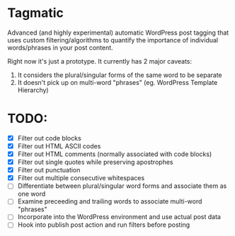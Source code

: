 Tagmatic
========

Advanced (and highly experimental) automatic WordPress post tagging that uses custom filtering/algorithms to quantify the importance of individual words/phrases in your post content.

Right now it's just a prototype. It currently has 2 major caveats:

1. It considers the plural/singular forms of the same word to be separate
2. It doesn't pick up on multi-word "phrases" (eg. WordPress Template Hierarchy)


TODO:
=======

- [x] Filter out code blocks
- [x] Filter out HTML ASCII codes
- [x] Filter out HTML comments (normally associated with code blocks)
- [x] Filter out single quotes while preserving apostrophes
- [x] Filter out punctuation
- [x] Filter out multiple consecutive whitespaces
- [ ] Differentiate between plural/singular word forms and associate them as one word
- [ ] Examine preceeding and trailing words to associate multi-word "phrases"
- [ ] Incorporate into the WordPress environment and use actual post data
- [ ] Hook into publish post action and run filters before posting
